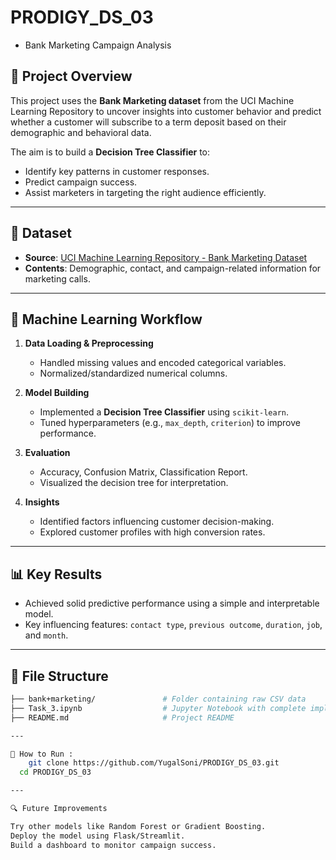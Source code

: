 # PRODIGY_DS_03 

- Bank Marketing Campaign Analysis

## 📌 Project Overview

This project uses the **Bank Marketing dataset** from the UCI Machine Learning Repository to uncover insights into customer behavior and predict whether a customer will subscribe to a term deposit based on their demographic and behavioral data.

The aim is to build a **Decision Tree Classifier** to:
- Identify key patterns in customer responses.
- Predict campaign success.
- Assist marketers in targeting the right audience efficiently.

---

## 📂 Dataset

- **Source**: [UCI Machine Learning Repository - Bank Marketing Dataset](https://archive.ics.uci.edu/ml/datasets/bank+marketing)
- **Contents**: Demographic, contact, and campaign-related information for marketing calls.

---

## 🧠 Machine Learning Workflow

1. **Data Loading & Preprocessing**
   - Handled missing values and encoded categorical variables.
   - Normalized/standardized numerical columns.

2. **Model Building**
   - Implemented a **Decision Tree Classifier** using `scikit-learn`.
   - Tuned hyperparameters (e.g., `max_depth`, `criterion`) to improve performance.

3. **Evaluation**
   - Accuracy, Confusion Matrix, Classification Report.
   - Visualized the decision tree for interpretation.

4. **Insights**
   - Identified factors influencing customer decision-making.
   - Explored customer profiles with high conversion rates.

---

## 📊 Key Results

- Achieved solid predictive performance using a simple and interpretable model.
- Key influencing features: `contact type`, `previous outcome`, `duration`, `job`, and `month`.

---

## 📝 File Structure

```bash
├── bank+marketing/               # Folder containing raw CSV data
├── Task_3.ipynb                  # Jupyter Notebook with complete implementation
├── README.md                     # Project README

---

🚀 How to Run : 
    git clone https://github.com/YugalSoni/PRODIGY_DS_03.git
  cd PRODIGY_DS_03

---

🔍 Future Improvements

Try other models like Random Forest or Gradient Boosting.
Deploy the model using Flask/Streamlit.
Build a dashboard to monitor campaign success.

